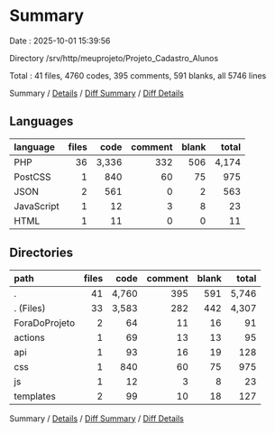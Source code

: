 # Summary

Date : 2025-10-01 15:39:56

Directory /srv/http/meuprojeto/Projeto_Cadastro_Alunos

Total : 41 files,  4760 codes, 395 comments, 591 blanks, all 5746 lines

Summary / [Details](details.md) / [Diff Summary](diff.md) / [Diff Details](diff-details.md)

## Languages
| language | files | code | comment | blank | total |
| :--- | ---: | ---: | ---: | ---: | ---: |
| PHP | 36 | 3,336 | 332 | 506 | 4,174 |
| PostCSS | 1 | 840 | 60 | 75 | 975 |
| JSON | 2 | 561 | 0 | 2 | 563 |
| JavaScript | 1 | 12 | 3 | 8 | 23 |
| HTML | 1 | 11 | 0 | 0 | 11 |

## Directories
| path | files | code | comment | blank | total |
| :--- | ---: | ---: | ---: | ---: | ---: |
| . | 41 | 4,760 | 395 | 591 | 5,746 |
| . (Files) | 33 | 3,583 | 282 | 442 | 4,307 |
| ForaDoProjeto | 2 | 64 | 11 | 16 | 91 |
| actions | 1 | 69 | 13 | 13 | 95 |
| api | 1 | 93 | 16 | 19 | 128 |
| css | 1 | 840 | 60 | 75 | 975 |
| js | 1 | 12 | 3 | 8 | 23 |
| templates | 2 | 99 | 10 | 18 | 127 |

Summary / [Details](details.md) / [Diff Summary](diff.md) / [Diff Details](diff-details.md)